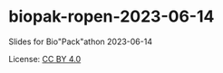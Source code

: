 # biopak-ropen-2023-06-14

Slides for Bio"Pack"athon 2023-06-14

License: [CC BY 4.0](https://creativecommons.org/licenses/by/4.0/)